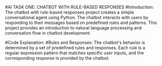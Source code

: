 #AI TASK ONE: CHATBOT WITH RULE-BASED RESPONSES
#Introduction:
The chatbot with rule-based responses project creates a simple conversational agent using Python. The chatbot interacts with users by responding to their messages based on predefined rules and patterns. This project provides an introduction to natural language processing and conversation flow in chatbot development.

#Code Explanation:
#Rules and Responses:
The chatbot's behavior is determined by a set of predefined rules and responses. Each rule is a regular expression pattern that matches specific user inputs, and the corresponding response is provided by the chatbot.
